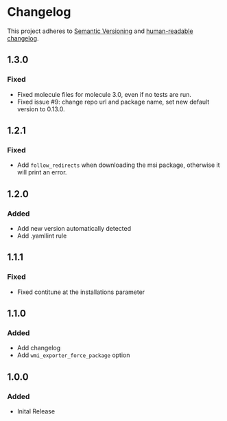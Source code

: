 # Changelog

This project adheres to [Semantic Versioning](https://semver.org/spec/v2.0.0.html)
and [human-readable changelog](https://keepachangelog.com/en/1.0.0/).

## 1.3.0

### Fixed

- Fixed molecule files for molecule 3.0, even if no tests are run.
- Fixed issue #9: change repo url and package name, set new default version to 0.13.0.

## 1.2.1

### Fixed

- Add `follow_redirects` when downloading the msi package, otherwise it will print an error.

## 1.2.0

### Added

- Add new version automatically detected
- Add .yamllint rule

## 1.1.1

### Fixed

- Fixed contitune at the installations parameter

## 1.1.0

### Added

- Add changelog
- Add `wmi_exporter_force_package` option

## 1.0.0

### Added

- Inital Release
